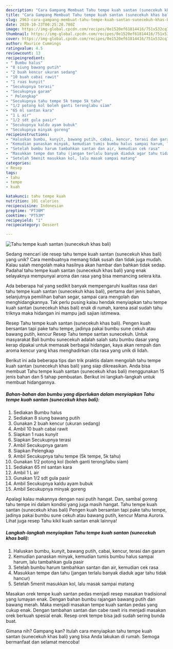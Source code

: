 ```yaml
---
description: "Cara Gampang Membuat Tahu tempe kuah santan (sunecekuh khas bali) yang Lezat"
title: "Cara Gampang Membuat Tahu tempe kuah santan (sunecekuh khas bali) yang Lezat"
slug: 2963-cara-gampang-membuat-tahu-tempe-kuah-santan-sunecekuh-khas-bali-yang-lezat
date: 2020-10-23T00:25:28.780Z
image: https://img-global.cpcdn.com/recipes/0e1520ef61814416/751x532cq70/tahu-tempe-kuah-santan-sunecekuh-khas-bali-foto-resep-utama.jpg
thumbnail: https://img-global.cpcdn.com/recipes/0e1520ef61814416/751x532cq70/tahu-tempe-kuah-santan-sunecekuh-khas-bali-foto-resep-utama.jpg
cover: https://img-global.cpcdn.com/recipes/0e1520ef61814416/751x532cq70/tahu-tempe-kuah-santan-sunecekuh-khas-bali-foto-resep-utama.jpg
author: Maurice Cummings
ratingvalue: 4.5
reviewcount: 13
recipeingredient:
- " Bumbu halus"
- "8 siung bawang putih"
- "2 buah kencur ukuran sedang"
- "10 buah cabai rawit"
- "1 ruas kunyit"
- "Secukupnya terasi"
- "Secukupnya garam"
- " Pelengkap"
- "Secukupnya tahu tempe 5k tempe 5k tahu"
- "1/2 potong kol boleh ganti teronglabu siam"
- "65 ml santan kara"
- "1 L air"
- "1/2 sdt gula pasir"
- "Secukupnya kaldu ayam bubuk"
- "Secukupnya minyak goreng"
recipeinstructions:
- "Haluskan bumbu, kunyit, bawang putih, cabai, kencur, terasi dan garam"
- "Kemudian panaskan minyak, kemudian tumis bumbu halus sampai harum, lalu tambahkan gula pasir"
- "Setelah bumbu harum tambahkan santan dan air, kemudian cek rasa"
- "Masukkan tempe dan tahu (jangan terlalu banyak diaduk agar tahu tidak hancur)"
- "Setelah 5menit masukkan kol, lalu masak sampai matang"
categories:
- Resep
tags:
- tahu
- tempe
- kuah

katakunci: tahu tempe kuah 
nutrition: 101 calories
recipecuisine: Indonesian
preptime: "PT30M"
cooktime: "PT53M"
recipeyield: "1"
recipecategory: Dessert

---
```



![Tahu tempe kuah santan (sunecekuh khas bali)](https://img-global.cpcdn.com/recipes/0e1520ef61814416/751x532cq70/tahu-tempe-kuah-santan-sunecekuh-khas-bali-foto-resep-utama.jpg)

Sedang mencari ide resep tahu tempe kuah santan (sunecekuh khas bali) yang unik? Cara membuatnya memang tidak susah dan tidak juga mudah. Kalau salah mengolah maka hasilnya akan hambar dan bahkan tidak sedap. Padahal tahu tempe kuah santan (sunecekuh khas bali) yang enak selayaknya mempunyai aroma dan rasa yang bisa memancing selera kita.

Ada beberapa hal yang sedikit banyak mempengaruhi kualitas rasa dari tahu tempe kuah santan (sunecekuh khas bali), pertama dari jenis bahan, selanjutnya pemilihan bahan segar, sampai cara mengolah dan menghidangkannya. Tak perlu pusing kalau hendak menyiapkan tahu tempe kuah santan (sunecekuh khas bali) enak di rumah, karena asal sudah tahu triknya maka hidangan ini mampu jadi sajian istimewa.

Resep Tahu tempe kuah santan (sunecekuh khas bali). Pengen kuah bersantan tapi pake tahu tempe, jadinya pakai bumbu sune cekuh atau bawang putih, kencur Resep Tahu tempe santan sunecekuh. Untuk masyarakat Bali bumbu sunecekuh adalah salah satu bumbu dasar yang kerap dipakai untuk memasak berbagai hidangan, kaya akan rempah dan aroma kencur yang khas menghadirkan cita rasa yang unik di lidah.


Berikut ini ada beberapa tips dan trik praktis dalam mengolah tahu tempe kuah santan (sunecekuh khas bali) yang siap dikreasikan. Anda bisa membuat Tahu tempe kuah santan (sunecekuh khas bali) menggunakan 15 jenis bahan dan 5 tahap pembuatan. Berikut ini langkah-langkah untuk membuat hidangannya.

<!--inarticleads1-->

##### Bahan-bahan dan bumbu yang diperlukan dalam menyiapkan Tahu tempe kuah santan (sunecekuh khas bali):

1. Sediakan  Bumbu halus
1. Sediakan 8 siung bawang putih
1. Gunakan 2 buah kencur (ukuran sedang)
1. Ambil 10 buah cabai rawit
1. Siapkan 1 ruas kunyit
1. Siapkan Secukupnya terasi
1. Ambil Secukupnya garam
1. Siapkan  Pelengkap
1. Ambil Secukupnya tahu tempe (5k tempe, 5k tahu)
1. Gunakan 1/2 potong kol (boleh ganti terong/labu siam)
1. Sediakan 65 ml santan kara
1. Ambil 1 L air
1. Gunakan 1/2 sdt gula pasir
1. Ambil Secukupnya kaldu ayam bubuk
1. Ambil Secukupnya minyak goreng


Apalagi kalau makannya dengan nasi putih hangat. Dan, sambal goreng tahu tempe ini dalam kondisi yang juga masih hangat. Tahu tempe kuah santan (sunecekuh khas bali) Pengen kuah bersantan tapi pake tahu tempe, jadinya pakai bumbu sune cekuh atau bawang putih, kencur Mama Aurora. Lihat juga resep Tahu kikil kuah santan enak lainnya! 

<!--inarticleads2-->

##### Langkah-langkah menyiapkan Tahu tempe kuah santan (sunecekuh khas bali):

1. Haluskan bumbu, kunyit, bawang putih, cabai, kencur, terasi dan garam
1. Kemudian panaskan minyak, kemudian tumis bumbu halus sampai harum, lalu tambahkan gula pasir
1. Setelah bumbu harum tambahkan santan dan air, kemudian cek rasa
1. Masukkan tempe dan tahu (jangan terlalu banyak diaduk agar tahu tidak hancur)
1. Setelah 5menit masukkan kol, lalu masak sampai matang


Masakan orek tempe kuah santan pedas menjadi resep masakan tradisional yang lumayan enak. Dengan bahan bumbu rajangan bawang putih dan bawang merah. Maka menjadi masakan tempe kuah santan pedas yang cukup enak. Dengan tambahan santan dan cabe rawit iris menjadi masakan orek berkuah spesial enak. Resep orek tempe bisa jadi sudah sering bunda buat. 

Gimana nih? Gampang kan? Itulah cara menyiapkan tahu tempe kuah santan (sunecekuh khas bali) yang bisa Anda lakukan di rumah. Semoga bermanfaat dan selamat mencoba!
